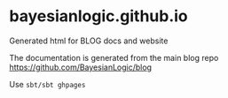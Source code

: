 bayesianlogic.github.io
=======================

Generated html for BLOG docs and website

The documentation is generated from the main blog repo https://github.com/BayesianLogic/blog

Use `sbt/sbt ghpages` 
